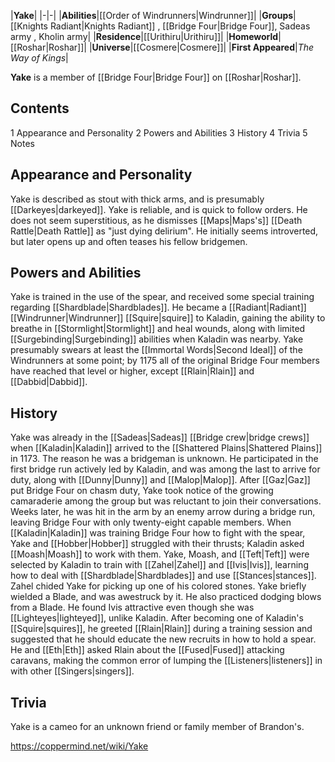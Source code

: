 |**Yake**|
|-|-|
|**Abilities**|[[Order of Windrunners\|Windrunner]]|
|**Groups**|[[Knights Radiant\|Knights Radiant]] , [[Bridge Four\|Bridge Four]], Sadeas army , Kholin army|
|**Residence**|[[Urithiru\|Urithiru]]|
|**Homeworld**|[[Roshar\|Roshar]]|
|**Universe**|[[Cosmere\|Cosmere]]|
|**First Appeared**|*The Way of Kings*|

**Yake** is a member of [[Bridge Four\|Bridge Four]] on [[Roshar\|Roshar]].

## Contents

1 Appearance and Personality
2 Powers and Abilities
3 History
4 Trivia
5 Notes


## Appearance and Personality
Yake is described as stout with thick arms, and is presumably [[Darkeyes\|darkeyed]].
Yake is reliable, and is quick to follow orders. He does not seem superstitious, as he dismisses [[Maps\|Maps's]] [[Death Rattle\|Death Rattle]] as "just dying delirium". He initially seems introverted, but later opens up and often teases his fellow bridgemen.

## Powers and Abilities
Yake is trained in the use of the spear, and received some special training regarding [[Shardblade\|Shardblades]].
He became a [[Radiant\|Radiant]] [[Windrunner\|Windrunner]] [[Squire\|squire]] to Kaladin, gaining the ability to breathe in [[Stormlight\|Stormlight]] and heal wounds, along with limited [[Surgebinding\|Surgebinding]] abilities when Kaladin was nearby. Yake presumably swears at least the [[Immortal Words\|Second Ideal]] of the Windrunners at some point; by 1175 all of the original Bridge Four members have reached that level or higher, except [[Rlain\|Rlain]] and [[Dabbid\|Dabbid]].

## History
Yake was already in the [[Sadeas\|Sadeas]] [[Bridge crew\|bridge crews]] when [[Kaladin\|Kaladin]] arrived to the [[Shattered Plains\|Shattered Plains]] in 1173. The reason he was a bridgeman is unknown. He participated in the first bridge run actively led by Kaladin, and was among the last to arrive for duty, along with [[Dunny\|Dunny]] and [[Malop\|Malop]]. After [[Gaz\|Gaz]] put Bridge Four on chasm duty, Yake took notice of the growing camaraderie among the group but was reluctant to join their conversations. Weeks later, he was hit in the arm by an enemy arrow during a bridge run, leaving Bridge Four with only twenty-eight capable members.
When [[Kaladin\|Kaladin]] was training Bridge Four how to fight with the spear, Yake and [[Hobber\|Hobber]] struggled with their thrusts; Kaladin asked [[Moash\|Moash]] to work with them.
Yake, Moash, and [[Teft\|Teft]] were selected by Kaladin to train with [[Zahel\|Zahel]] and [[Ivis\|Ivis]], learning how to deal with [[Shardblade\|Shardblades]] and use [[Stances\|stances]]. Zahel chided Yake for picking up one of his colored stones. Yake briefly wielded a Blade, and was awestruck by it. He also practiced dodging blows from a Blade. He found Ivis attractive even though she was [[Lighteyes\|lighteyed]], unlike Kaladin.
After becoming one of Kaladin's [[Squire\|squires]], he greeted [[Rlain\|Rlain]] during a training session and suggested that he should educate the new recruits in how to hold a spear. He and [[Eth\|Eth]] asked Rlain about the [[Fused\|Fused]] attacking caravans, making the common error of lumping the [[Listeners\|listeners]] in with other [[Singers\|singers]].

## Trivia
Yake is a cameo for an unknown friend or family member of Brandon's.


https://coppermind.net/wiki/Yake